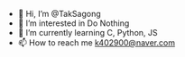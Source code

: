- 👋 Hi, I’m @TakSagong
- 👀 I’m interested in Do Nothing
- 🌱 I’m currently learning C, Python, JS
- 📫 How to reach me k402900@naver.com

<!---
TakSagong/TakSagong is a ✨ special ✨ repository because its `README.md` (this file) appears on your GitHub profile.
You can click the Preview link to take a look at your changes.
--->
